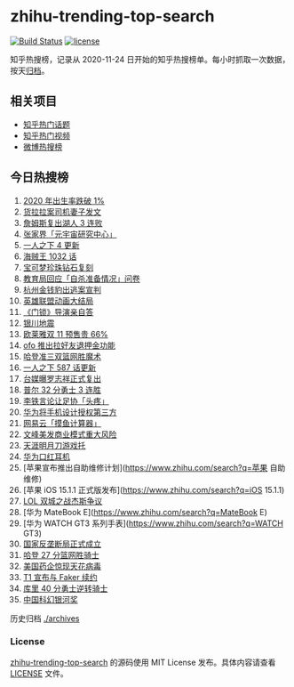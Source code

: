# zhihu-trending-top-search

[![Build Status](https://github.com/justjavac/zhihu-trending-top-search/workflows/ci/badge.svg?branch=main)](https://github.com/justjavac/zhihu-trending-top-search/actions)
[![license](https://img.shields.io/github/license/justjavac/zhihu-trending-top-search)](https://github.com/justjavac/zhihu-trending-top-search/blob/main/LICENSE)

知乎热搜榜，记录从 2020-11-24 日开始的知乎热搜榜单。每小时抓取一次数据，按天[归档](./archives)。

## 相关项目

- [知乎热门话题](https://github.com/justjavac/zhihu-trending-hot-questions)
- [知乎热门视频](https://github.com/justjavac/zhihu-trending-hot-video)
- [微博热搜榜](https://github.com/justjavac/weibo-trending-hot-search)

## 今日热搜榜

<!-- BEGIN -->
<!-- 最后更新时间 Sat Nov 20 2021 19:06:06 GMT+0800 (China Standard Time) -->

1. [2020 年出生率跌破 1%](https://www.zhihu.com/search?q=出生率)
1. [货拉拉案司机妻子发文](https://www.zhihu.com/search?q=货拉拉案)
1. [詹姆斯复出湖人 3 连败](https://www.zhihu.com/search?q=湖人)
1. [张家界「元宇宙研究中心」](https://www.zhihu.com/search?q=元宇宙)
1. [一人之下 4 更新](https://www.zhihu.com/search?q=一人之下4)
1. [海贼王 1032 话](https://www.zhihu.com/search?q=海贼王)
1. [宝可梦珍珠钻石复刻](https://www.zhihu.com/search?q=宝可梦)
1. [教育局回应「自杀准备情况」问卷](https://www.zhihu.com/search?q=自杀问卷)
1. [杭州金钱豹出逃案宣判](https://www.zhihu.com/search?q=金钱豹出逃)
1. [英雄联盟动画大结局](https://www.zhihu.com/search?q=英雄联盟双城之战)
1. [《门锁》导演亲自答](https://www.zhihu.com/search?q=门锁)
1. [银川地震](https://www.zhihu.com/search?q=银川地震)
1. [欧莱雅双 11 预售贵 66%](https://www.zhihu.com/search?q=欧莱雅)
1. [ofo 推出拉好友退押金功能](https://www.zhihu.com/search?q=ofo退押金)
1. [哈登准三双篮网胜魔术](https://www.zhihu.com/search?q=篮网)
1. [一人之下 587 话更新](https://www.zhihu.com/search?q=一人之下)
1. [台媒曝罗志祥正式复出](https://www.zhihu.com/search?q=罗志祥)
1. [普尔 32 分勇士 3 连胜](https://www.zhihu.com/search?q=勇士)
1. [李铁言论让足协「头疼」](https://www.zhihu.com/search?q=李铁)
1. [华为将手机设计授权第三方](https://www.zhihu.com/search?q=华为手机设计)
1. [网易云「摸鱼计算器」](https://www.zhihu.com/search?q=摸鱼计算器)
1. [文峰美发商业模式重大风险](https://www.zhihu.com/search?q=文峰)
1. [天涯明月刀游戏托](https://www.zhihu.com/search?q=天涯明月刀)
1. [华为口红耳机](https://www.zhihu.com/search?q=口红耳机)
1. [苹果宣布推出自助维修计划](https://www.zhihu.com/search?q=苹果 自助维修)
1. [苹果 iOS 15.1.1 正式版发布](https://www.zhihu.com/search?q=iOS 15.1.1)
1. [LOL 双城之战杰斯争议](https://www.zhihu.com/search?q=英雄联盟双城之战)
1. [华为 MateBook E](https://www.zhihu.com/search?q=MateBook E)
1. [华为 WATCH GT3 系列手表](https://www.zhihu.com/search?q=WATCH GT3)
1. [国家反垄断局正式成立](https://www.zhihu.com/search?q=国家反垄断局)
1. [哈登 27 分篮网胜骑士](https://www.zhihu.com/search?q=篮网)
1. [美国药企惊现天花病毒](https://www.zhihu.com/search?q=天花)
1. [T1 宣布与 Faker 续约](https://www.zhihu.com/search?q=faker)
1. [库里 40 分勇士逆转骑士](https://www.zhihu.com/search?q=勇士)
1. [中国科幻银河奖](https://www.zhihu.com/search?q=银河奖)

<!-- END -->

历史归档 [./archives](./archives)

### License

[zhihu-trending-top-search](https://github.com/justjavac/zhihu-trending-top-search)
的源码使用 MIT License 发布。具体内容请查看 [LICENSE](./LICENSE) 文件。
